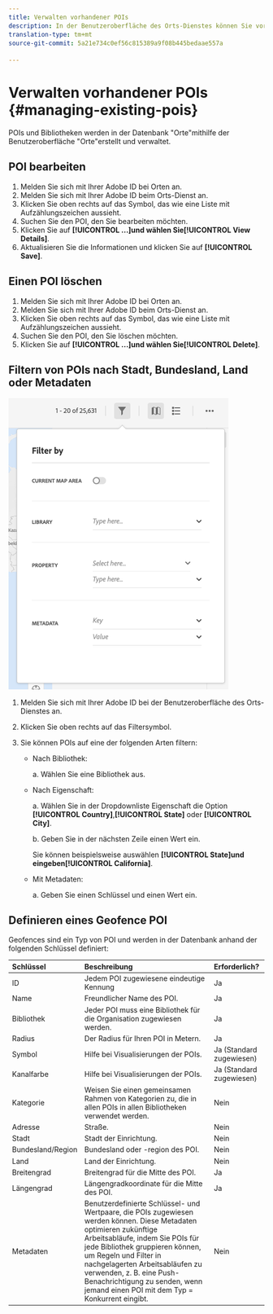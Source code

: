 ```yaml
---
title: Verwalten vorhandener POIs
description: In der Benutzeroberfläche des Orts-Dienstes können Sie vorhandene POIs bearbeiten, löschen oder filtern.
translation-type: tm+mt
source-git-commit: 5a21e734c0ef56c815389a9f08b445bedaae557a

---
```



# Verwalten vorhandener POIs {#managing-existing-pois}

POIs und Bibliotheken werden in der Datenbank &quot;Orte&quot;mithilfe der Benutzeroberfläche &quot;Orte&quot;erstellt und verwaltet.

## POI bearbeiten

1. Melden Sie sich mit Ihrer Adobe ID bei Orten an.
1. Melden Sie sich mit Ihrer Adobe ID beim Orts-Dienst an.
1. Klicken Sie oben rechts auf das Symbol, das wie eine Liste mit Aufzählungszeichen aussieht.
1. Suchen Sie den POI, den Sie bearbeiten möchten.
1. Klicken Sie auf **[!UICONTROL ...]**und wählen Sie**[!UICONTROL View Details]**.
1. Aktualisieren Sie die Informationen und klicken Sie auf **[!UICONTROL Save]**.

## Einen POI löschen

1. Melden Sie sich mit Ihrer Adobe ID bei Orten an.
1. Melden Sie sich mit Ihrer Adobe ID beim Orts-Dienst an.
1. Klicken Sie oben rechts auf das Symbol, das wie eine Liste mit Aufzählungszeichen aussieht.
1. Suchen Sie den POI, den Sie löschen möchten.
1. Klicken Sie auf **[!UICONTROL ...]**und wählen Sie**[!UICONTROL Delete]**.

## Filtern von POIs nach Stadt, Bundesland, Land oder Metadaten

![POI filtern](/help/assets/filter_poi.png)

1. Melden Sie sich mit Ihrer Adobe ID bei der Benutzeroberfläche des Orts-Dienstes an.
1. Klicken Sie oben rechts auf das Filtersymbol.
1. Sie können POIs auf eine der folgenden Arten filtern:

   * Nach Bibliothek:

      a. Wählen Sie eine Bibliothek aus.

   * Nach Eigenschaft:

      a. Wählen Sie in der Dropdownliste Eigenschaft die Option **[!UICONTROL Country]**,**[!UICONTROL State]** oder **[!UICONTROL City]**.

      b. Geben Sie in der nächsten Zeile einen Wert ein.

      Sie können beispielsweise auswählen **[!UICONTROL State]**und eingeben**[!UICONTROL California]**.

   * Mit Metadaten:

      a. Geben Sie einen Schlüssel und einen Wert ein.

## Definieren eines Geofence POI

Geofences sind ein Typ von POI und werden in der Datenbank anhand der folgenden Schlüssel definiert:

| Schlüssel | Beschreibung | Erforderlich? |
| :--- | :--- | :--- |
| ID | Jedem POI zugewiesene eindeutige Kennung | Ja |
| Name | Freundlicher Name des POI. | Ja |
| Bibliothek | Jeder POI muss eine Bibliothek für die Organisation zugewiesen werden. | Ja |
| Radius | Der Radius für Ihren POI in Metern. | Ja |
| Symbol | Hilfe bei Visualisierungen der POIs. | Ja (Standard zugewiesen) |
| Kanalfarbe | Hilfe bei Visualisierungen der POIs. | Ja (Standard zugewiesen) |
| Kategorie | Weisen Sie einen gemeinsamen Rahmen von Kategorien zu, die in allen POIs in allen Bibliotheken verwendet werden. | Nein |
| Adresse | Straße. | Nein |
| Stadt | Stadt der Einrichtung. | Nein |
| Bundesland/Region | Bundesland oder -region des POI. | Nein |
| Land | Land der Einrichtung. | Nein |
| Breitengrad | Breitengrad für die Mitte des POI. | Ja |
| Längengrad | Längengradkoordinate für die Mitte des POI. | Ja |
| Metadaten | Benutzerdefinierte Schlüssel- und Wertpaare, die POIs zugewiesen werden können. Diese Metadaten optimieren zukünftige Arbeitsabläufe, indem Sie POIs für jede Bibliothek gruppieren können, um Regeln und Filter in nachgelagerten Arbeitsabläufen zu verwenden, z. B. eine Push-Benachrichtigung zu senden, wenn jemand einen POI mit dem Typ = Konkurrent eingibt. | Nein |
